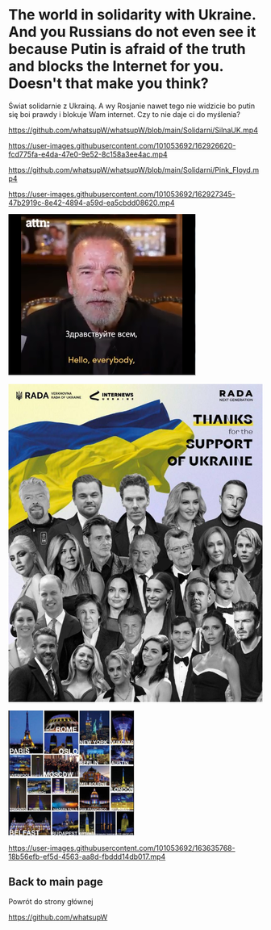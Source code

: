 # The world in solidarity with Ukraine. And you Russians do not even see it because Putin is afraid of the truth and blocks the Internet for you. Doesn't that make you think?
Świat solidarnie z Ukrainą. A wy Rosjanie nawet tego nie widzicie bo putin się boi prawdy i blokuje Wam internet. Czy to nie daje ci do myślenia?

https://github.com/whatsupW/whatsupW/blob/main/Solidarni/SilnaUK.mp4

https://user-images.githubusercontent.com/101053692/162926620-fcd775fa-e4da-47e0-9e52-8c158a3ee4ac.mp4


https://github.com/whatsupW/whatsupW/blob/main/Solidarni/Pink_Floyd.mp4

https://user-images.githubusercontent.com/101053692/162927345-47b2919c-8e42-4894-a59d-ea5cbdd08620.mp4



[![Arnold](https://github.com/whatsupW/whatsupW/blob/main/img/2/Arnold_Schwarzenegger.PNG)](https://github.com/whatsupW/whatsupW/blob/main/Arnold_Schwarzenegger.mp4?raw=true)

![Idole.jpg](https://github.com/whatsupW/whatsupW/blob/main/img/2/Idole.jpg)

![Miasta.jpg](https://github.com/whatsupW/whatsupW/blob/main/img/2/miasta.PNG)




https://user-images.githubusercontent.com/101053692/163635768-18b56efb-ef5d-4563-aa8d-fbddd14db017.mp4


## Back to main page
Powrót do strony głównej

https://github.com/whatsupW

